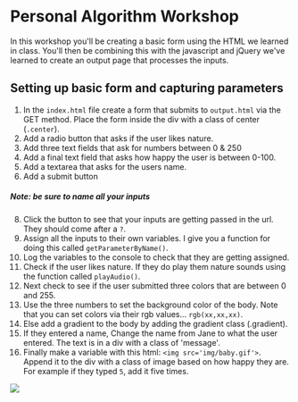 # Personal Algorithm Workshop 
In this workshop you'll be creating a basic form using the HTML we learned in class. You'll then be combining this with the javascript and jQuery we've learned to create an output page that processes the inputs.


## Setting up basic form and capturing parameters 

  1.  In the `index.html` file create a form that submits to `output.html` via the GET method. Place the form inside the div with a class of center (`.center`).
  2.  Add a radio button that asks if the user likes nature.
  3.  Add three text fields that ask for numbers between 0 & 250
  4.  Add a final text field that asks how happy the user is between 0-100.
  6.  Add a textarea that asks for the users name.
  7.  Add a submit button

  ##### Note: be sure to name all your inputs

  8.  Click the button to see that your inputs are getting passed in the url. They should come after a `?`.
  9.  Assign all the inputs to their own variables. I give you a function for doing this called `getParameterByName()`.
  10. Log the variables to the console to check that they are getting assigned.
  11. Check if the user likes nature. If they do play them nature sounds using the function called `playAudio()`.
  12. Next check to see if the user submitted three colors that are between 0 and 255.
  13. Use the three numbers to set the background color of the body. Note that you can set colors via their rgb values... `rgb(xx,xx,xx)`.
  14. Else add a gradient to the body by adding the gradient class (.gradient).
  15. If they entered a name, Change the name from Jane to what the user entered. The text is in a div with a class of 'message'.
  16. Finally make a variable with this html: `<img src='img/baby.gif'>`.
      Append it to the div with a class of image based on how happy they are.
      For example if they typed `5`, add it five times.




<img src='img/baby.gif'>
